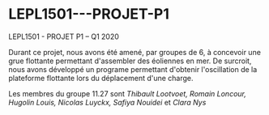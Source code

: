 # LEPL1501---PROJET-P1
LEPL1501 - PROJET P1 – Q1 2020

Durant ce projet, nous avons été amené, par groupes de 6, à concevoir une grue flottante permettant d'assembler des éoliennes en mer. De surcroit, nous avons développé un programe permettant d'obtenir l'oscillation de la plateforme flottante lors du déplacement d'une charge.

Les membres du groupe 11.27 sont *Thibault Lootvoet, Romain Loncour, Hugolin Louis, Nicolas Luyckx, Safiya Nouidei* et *Clara Nys*
